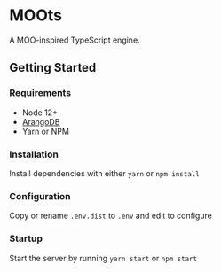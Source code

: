 # MOOts

A MOO-inspired TypeScript engine.

## Getting Started

### Requirements

-   Node 12+
-   [ArangoDB](https://www.arangodb.com/download-major/)
-   Yarn or NPM

### Installation

Install dependencies with either `yarn` or `npm install`

### Configuration

Copy or rename `.env.dist` to `.env` and edit to configure

### Startup

Start the server by running `yarn start` or `npm start`
